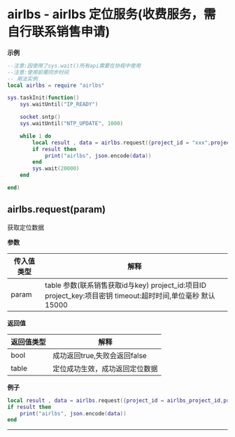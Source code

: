 # airlbs - airlbs 定位服务(收费服务，需自行联系销售申请)

**示例**

```lua
--注意:因使用了sys.wait()所有api需要在协程中使用
--注意:使用前需同步时间
-- 用法实例
local airlbs = require "airlbs"

sys.taskInit(function()
    sys.waitUntil("IP_READY")

    socket.sntp()
    sys.waitUntil("NTP_UPDATE", 1000)

    while 1 do
        local result , data = airlbs.request({project_id = "xxx",project_key = 'xxx',timeout = 1000})
        if result then
            print("airlbs", json.encode(data))
        end
        sys.wait(20000)
    end

end)

```

## airlbs.request(param)



获取定位数据

**参数**

|传入值类型|解释|
|-|-|
|param|table 参数(联系销售获取id与key) project_id:项目ID project_key:项目密钥 timeout:超时时间,单位毫秒 默认15000|

**返回值**

|返回值类型|解释|
|-|-|
|bool|成功返回true,失败会返回false|
|table|定位成功生效，成功返回定位数据|

**例子**

```lua
local result , data = airlbs.request({project_id = airlbs_project_id,project_key = airlbs_project_key})
if result then
    print("airlbs", json.encode(data))
end

```

---


